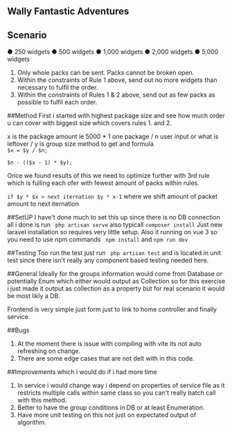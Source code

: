 ## Wally Fantastic Adventures 

## Scenario 
● 250 widgets
● 500 widgets
● 1,000 widgets
● 2,000 widgets
● 5,000 widgets

1. Only whole packs can be sent. Packs cannot be broken open.
2. Within the constraints of Rule 1 above, send out no more widgets than necessary to fulfil
the order.
3. Within the constraints of Rules 1 & 2 above, send out as few packs as possible to fulfil each
order.

##Method
First i started with highest package size and see how much order u can cover with biggest size which covers rules 1. and 2.

x is the package amount ie 5000 * 1 one package / n user input or what is leftover / y is group size
method to get and formula  
```$x = $y / $n;```

```$n - (($x - 1) * $y);``` 


Once we found results of this we need to optimize further with 3rd rule which is fulling each ofer with fewest amount of packs within rules.

``` if $y * $x > next iternation $y * x-1 ``` where we shift amount of packet amount to next iternation
	
##SetUP
I have't done much to set this up since there is no DB connection all i done is run ``` php artisan serve``` also typicall ```composer install``` 
Just new laravel installation so requires very little setup. Also it running on vue 3 so you need to use npm commands ``` npm install``` and ```npm run dev``` 

##Testing
Too run the test just run ``` php artisan test``` and is located in unit test since there isn't really any component based testing needed here.


##General 
Ideally for the groups information would come from Database or potentially Enum which either would output as Collection so for this exercise i just made it output as collection as a property but for real scenario it would be most likly a DB.

Frontend is very simple just form just to link to home controller and finally service.

##Bugs
1. At the moment there is issue with compiling with vite its not auto refreshing on change.
2. There are some edge cases that are not delt with in this code. 

##Improvements which i would do if i had more time
1. In service i would change way i depend on properties of service file as it restricts multiple calls within same class so you can't really batch call with this method.
2. Better to have the group conditions in DB or at least Enumeration.
3. Have more unit testing on this not just on expectated output of algorithm.
